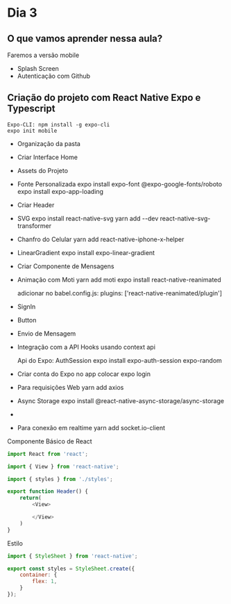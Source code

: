 # Dia 3

## O que vamos aprender nessa aula?

Faremos a versão mobile

* Splash Screen
* Autenticação com Github

## Criação do projeto com React Native Expo e Typescript
    Expo-CLI: npm install -g expo-cli
    expo init mobile
* Organização da pasta
* Criar Interface Home
* Assets do Projeto
* Fonte Personalizada
    expo install expo-font @expo-google-fonts/roboto
    expo install expo-app-loading
* Criar Header
* SVG
    expo install react-native-svg
    yarn add --dev react-native-svg-transformer
* Chanfro do Celular
    yarn add react-native-iphone-x-helper
* LinearGradient
    expo install expo-linear-gradient
* Criar Componente de Mensagens
* Animação com Moti
    yarn add moti
    expo install react-native-reanimated

    adicionar no babel.config.js:
        plugins: ['react-native-reanimated/plugin']
* SignIn
* Button
* Envio de Mensagem

* Integração com a API
    Hooks usando context api

    Api do Expo: AuthSession
        expo install expo-auth-session expo-random
* Criar conta do Expo
    no app colocar expo login
* Para requisições Web
    yarn add axios

* Async Storage
    expo install @react-native-async-storage/async-storage

*

* Para conexão em realtime
    yarn add socket.io-client

Componente Básico de React
```js
import React from 'react';

import { View } from 'react-native';

import { styles } from './styles';

export function Header() {
    return(
        <View>

        </View>
    )
}
```

Estilo

```js
import { StyleSheet } from 'react-native';

export const styles = StyleSheet.create({
    container: {
        flex: 1,
    }
});
```

